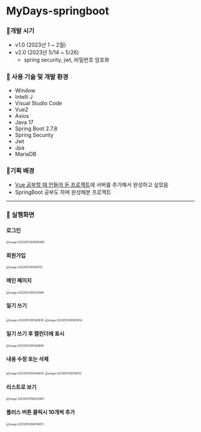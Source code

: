 # MyDays-springboot

### 🔸개발 시기

- v1.0 (2023년 1 ~ 2월)
- v2.0 (2023년 5/14 ~ 5/26)
  - spring security, jwt, 비밀번호 암호화

### 🔸 사용 기술 및 개발 환경

- Window
- Intelli J
- Visual Studio Code
- Vue2
- Axios
- Java 17
- Spring Boot 2.7.8
- Spring Security
- Jwt
- Jpa
- MariaDB

### 🔸기획 배경

- [Vue 공부할 때 만들어 둔  프로젝트](https://github.com/kimwonny8/Vue-Diary)에 서버를 추가해서 완성하고 싶었음
- SpringBoot 공부도 하며 완성해본 프로젝트

***

### 📌 실행화면

#### 로그인

<img src="./assets/image-20230513183839480.png" alt="image-20230513183839480" style="zoom: 50%;" />

#### 회원가입

<img src="./assets/image-20230513183851112.png" alt="image-20230513183851112" style="zoom:50%;" />

#### 메인 페이지

<img src="./assets/image-20230513181324596.png" alt="image-20230513181324596" style="zoom:50%;" />

#### 일기 쓰기

<img src="./assets/image-20230513181340676.png" alt="image-20230513181340676" style="zoom: 50%;" />

<img src="./assets/image-20230513181405514.png" alt="image-20230513181405514" style="zoom:50%;" />

#### 일기 쓰기 후 캘린더에 표시

<img src="./assets/image-20230513181426695.png" alt="image-20230513181426695" style="zoom:50%;" />

#### 내용 수정 또는 삭제

<img src="./assets/image-20230513181444674.png" alt="image-20230513181444674" style="zoom:50%;" />

<img src="./assets/image-20230513181519313.png" alt="image-20230513181519313" style="zoom:50%;" />

#### 리스트로 보기

<img src="./assets/image-20230513184003807.png" alt="image-20230513184003807" style="zoom:50%;" />

#### 플러스 버튼 클릭시 10개씩 추가

<img src="./assets/image-20230513184019972.png" alt="image-20230513184019972" style="zoom:50%;" />

